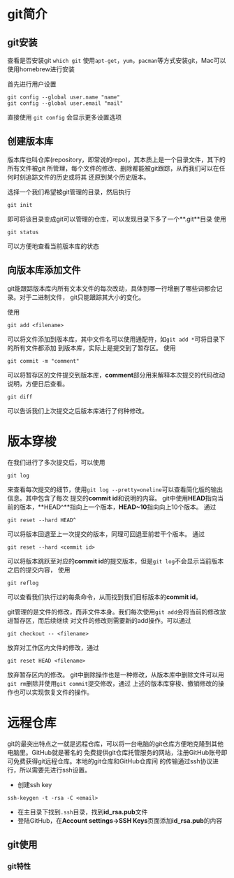 # git简介
## git安装
查看是否安装git
`which git`
使用`apt-get`，`yum`，`pacman`等方式安装git，Mac可以使用homebrew进行安装

首先进行用户设置
```
git config --global user.name "name"
git config --global user.email "mail"
```
直接使用
`git config`
会显示更多设置选项

## 创建版本库
版本库也叫仓库(repository，即常说的repo)，其本质上是一个目录文件，其下的所有文件被git
所管理，每个文件的修改、删除都能被git跟踪，从而我们可以在任何时刻追踪文件的历史或将其
还原到某个历史版本。

选择一个我们希望被git管理的目录，然后执行
```
git init
```
即可将该目录变成git可以管理的仓库，可以发现目录下多了一个**.git**目录
使用
```
git status
```
可以方便地查看当前版本库的状态

## 向版本库添加文件
git能跟踪版本库内所有文本文件的每次改动，具体到哪一行增删了哪些词都会记录。对于二进制文件，
git只能跟踪其大小的变化。

使用
```
git add <filename>
```
可以将文件添加到版本库，其中文件名可以使用通配符，如`git add *`可将目录下的所有文件都添加
到版本库，实际上是提交到了暂存区。
使用
```
git commit -m "comment"
```
可以将暂存区的文件提交到版本库，**comment**部分用来解释本次提交的代码改动说明，方便日后查看。
```
git diff
```
可以告诉我们上次提交之后版本库进行了何种修改。

# 版本穿梭
在我们进行了多次提交后，可以使用
```
git log
```
来查看每次提交的细节，使用`git log --pretty=oneline`可以查看简化版的输出信息。其中包含了每次
提交的**commit id**和说明的内容。
git中使用**HEAD**指向当前的版本，**HEAD^**指向上一个版本，**HEAD~10**指向向上10个版本。
通过
```
git reset --hard HEAD^
```
可以将版本回退至上一次提交的版本，同理可回退至前若干个版本。
通过
```
git reset --hard <commit id>
```
可以将版本跳跃至对应的**commit id**的提交版本，但是`git log`不会显示当前版本之后的提交内容，
使用
```
git reflog
```
可以查看我们执行过的每条命令，从而找到我们目标版本的**commit id**。

git管理的是文件的修改，而非文件本身。我们每次使用`git add`会将当前的修改放进暂存区，而后续继续
对文件的修改则需要新的add操作。可以通过
```
git checkout -- <filename>
```
放弃对工作区内文件的修改，通过
```
git reset HEAD <filename>
```
放弃暂存区内的修改。
git中删除操作也是一种修改，从版本库中删除文件可以用`git rm`删除并使用`git commit`提交修改，通过
上述的版本库穿梭、撤销修改的操作也可以实现恢复文件的操作。

# 远程仓库
git的最突出特点之一就是远程仓库，可以将一台电脑的git仓库方便地克隆到其他电脑里。GitHub就是著名的
免费提供git仓库托管服务的网站，注册GitHub账号即可免费获得git远程仓库。本地的git仓库和GitHub仓库间
的传输通过ssh协议进行，所以需要先进行ssh设置。

- 创建ssh key
```
ssh-keygen -t -rsa -C <email>
```
- 在主目录下找到`.ssh`目录，找到**id_rsa.pub**文件
- 登陆GitHub，在**Account settings->SSH Keys**页面添加**id_rsa.pub**的内容

## git使用
### git特性
